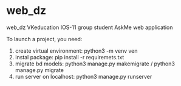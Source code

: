 # web_dz
web_dz VKeducation IOS-11 group student
AskMe web application

To launch a project, you need:
1) create virtual environment: python3  -m venv ven
2) instal package: pip install -r requiremets.txt
3) migrate bd models: python3 manage.py makemigrate / python3 manage.py migrate
4) run server on localhost: python3 manage.py runserver
